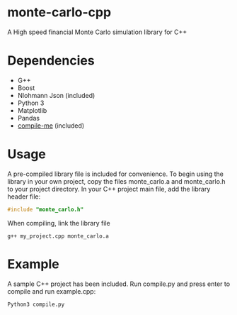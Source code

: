 # monte-carlo-cpp
A High speed financial Monte Carlo simulation library for C++

# Dependencies

* G++
* Boost
* Nlohmann Json (included)
* Python 3
* Matplotlib
* Pandas
* [compile-me](https://github.com/cnaimo/compile-me) (included)

# Usage

A pre-compiled library file is included for convenience. To begin using the library in your own project, copy the files monte_carlo.a and monte_carlo.h to your project directory. In your C++ project main file, add the library header file:

```c++
#include "monte_carlo.h"
```

When compiling, link the library file
```
g++ my_project.cpp monte_carlo.a
```

# Example
A sample C++ project has been included. Run compile.py and press enter to compile and run example.cpp:

```
Python3 compile.py
```

